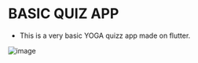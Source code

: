 # BASIC QUIZ APP

* This is a very basic YOGA quizz app made on flutter. 

![image](https://user-images.githubusercontent.com/78088095/140537049-19bb6565-f4d7-43b1-a7ff-ca188bf0d10c.png)
